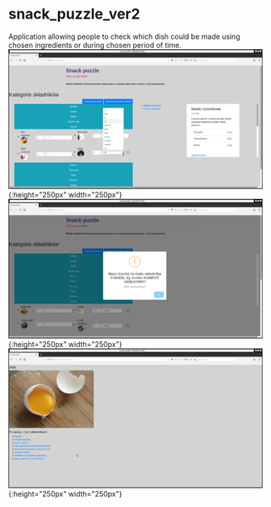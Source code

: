 # snack_puzzle_ver2
Application allowing people to check which dish could be made using chosen ingredients or during chosen period of time.  
![Alt text](/snack_puzzle/static/images/snack01.png?raw=true "Snack Puzzle"){:height="250px" width="250px"}
![Alt text](/snack_puzzle/static/images/snack02.png?raw=true "Snack Puzzle"){:height="250px" width="250px"}
![Alt text](/snack_puzzle/static/images/snack03.png?raw=true "Snack Puzzle"){:height="250px" width="250px"}
